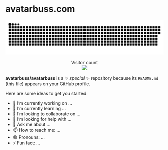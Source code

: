 # avatarbuss.com
<a href=#><img src="contributions.svg"></a>

<p align="center"> 
  Visitor count<br>
  <img src="https://profile-counter.glitch.me/avatarbuss/count.svg" />
</p>

**avatarbuss/avatarbuss** is a ✨ _special_ ✨ repository because its `README.md` (this file) appears on your GitHub profile.

Here are some ideas to get you started:

- 🔭 I’m currently working on ...
- 🌱 I’m currently learning ...
- 👯 I’m looking to collaborate on ...
- 🤔 I’m looking for help with ...
- 💬 Ask me about ...
- 📫 How to reach me: ...
- 😄 Pronouns: ...
- ⚡ Fun fact: ...


